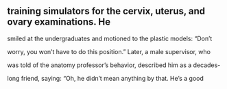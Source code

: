 ## training simulators for the cervix, uterus, and ovary examinations. He

smiled at the undergraduates and motioned to the plastic models: “Don’t

worry, you won’t have to do this position.” Later, a male supervisor, who

was told of the anatomy professor’s behavior, described him as a decades-

long friend, saying: “Oh, he didn’t mean anything by that. He’s a good